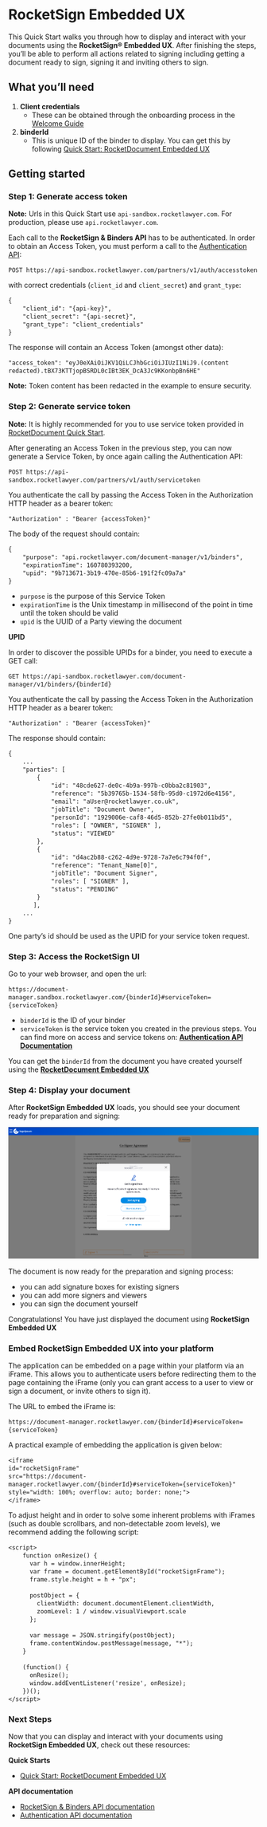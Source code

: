 RocketSign Embedded UX
======================

This Quick Start walks you through how to display and interact with your documents using the **RocketSign® Embedded UX**. After finishing the steps, you’ll be able to perform all actions related to signing including getting a document ready to sign, signing it and inviting others to sign.



What you’ll need
----------------

1.  **Client credentials**
    *   These can be obtained through the onboarding process in the [Welcome Guide](welcome-guide.md)
2.  **binderId**
    *   This is unique ID of the binder to display. You can get this by following [Quick Start: RocketDocument Embedded UX](quick-start-rocketdoc-embedux.md)



Getting started
---------------

### Step 1: Generate access token

**Note:** Urls in this Quick Start use `api-sandbox.rocketlawyer.com`. For production, please use `api.rocketlawyer.com`.

Each call to the **RocketSign & Binders API** has to be authenticated. In order to obtain an Access Token, you must perform a call to the [Authentication API](../openapi/authentication.page.yaml):

    POST https://api-sandbox.rocketlawyer.com/partners/v1/auth/accesstoken

with correct credentials (`client_id` and `client_secret`) and `grant_type`:

    {
        "client_id": "{api-key}",
        "client_secret": "{api-secret}",
        "grant_type": "client_credentials"
    }
The response will contain an Access Token (amongst other data):

    "access_token": "eyJ0eXAiOiJKV1QiLCJhbGciOiJIUzI1NiJ9.(content redacted).tBX73KTTjopBSRDL0cIBt3EK_DcA3Jc9KKonbpBn6HE"

**Note:** Token content has been redacted in the example to ensure security.

### Step 2: Generate service token

**Note:** It is highly recommended for you to use service token provided in [RocketDocument Quick Start](quick-start-rocketdoc-embedux.md).

After generating an Access Token in the previous step, you can now generate a Service Token, by once again calling the Authentication API:

    POST https://api-sandbox.rocketlawyer.com/partners/v1/auth/servicetoken

You authenticate the call by passing the Access Token in the Authorization HTTP header as a bearer token:

    "Authorization" : "Bearer {accessToken}"

The body of the request should contain:

    {
        "purpose": "api.rocketlawyer.com/document-manager/v1/binders",
        "expirationTime": 160780393200,
        "upid": "9b713671-3b19-470e-85b6-191f2fc09a7a"
    }

*   `purpose` is the purpose of this Service Token
*   `expirationTime` is the Unix timestamp in millisecond of the point in time until the token should be valid
*   `upid` is the UUID of a Party viewing the document

**UPID**

In order to discover the possible UPIDs for a binder, you need to execute a GET call:

    GET https://api-sandbox.rocketlawyer.com/document-manager/v1/binders/{binderId}

You authenticate the call by passing the Access Token in the Authorization HTTP header as a bearer token:

    "Authorization" : "Bearer {accessToken}"

The response should contain:

    {
        ...
        "parties": [
            {
                "id": "48cde627-de0c-4b9a-997b-c0bba2c81903",
                "reference": "5b39765b-1534-58fb-95d0-c1972d6e4156",
                "email": "aUser@rocketlawyer.co.uk",
                "jobTitle": "Document Owner",
                "personId": "1929006e-caf8-46d5-852b-27fe0b011bd5",
                "roles": [ "OWNER", "SIGNER" ],
                "status": "VIEWED"
            },
            {
                "id": "d4ac2b88-c262-4d9e-9728-7a7e6c794f0f",
                "reference": "Tenant_Name[0]",
                "jobTitle": "Document Signer",
                "roles": [ "SIGNER" ],
                "status": "PENDING"
            }
           ],
        ...
    }

One party’s id should be used as the UPID for your service token request.


### Step 3: Access the RocketSign UI

Go to your web browser, and open the url:

    https://document-manager.sandbox.rocketlawyer.com/{binderId}#serviceToken={serviceToken}

*   `binderId` is the ID of your binder
*   `serviceToken` is the service token you created in the previous steps. You can find more on access and service tokens on: [**Authentication API Documentation**](../openapi/authentication.page.yaml)

You can get the `binderId` from the document you have created yourself using the [**RocketDocument Embedded UX**](quick-start-rocketdoc-embedux.md)


### Step 4: Display your document

After **RocketSign Embedded UX** loads, you should see your document ready for preparation and signing:

![RocketSign Embedded UX](images/ff358296-6dde-4630-9b66-bbe1f1ff9cf7.png)

The document is now ready for the preparation and signing process:

*   you can add signature boxes for existing signers
*   you can add more signers and viewers
*   you can sign the document yourself

Congratulations! You have just displayed the document using **RocketSign Embedded UX**



### Embed RocketSign Embedded UX into your platform

The application can be embedded on a page within your platform via an iFrame. This allows you to authenticate users before redirecting them to the page containing the iFrame (only you can grant access to a user to view or sign a document, or invite others to sign it).

The URL to embed the iFrame is:

    https://document-manager.rocketlawyer.com/{binderId}#serviceToken={serviceToken}

A practical example of embedding the application is given below:

    <iframe
    id="rocketSignFrame"
    src="https://document-manager.rocketlawyer.com/{binderId}#serviceToken={serviceToken}"
    style="width: 100%; overflow: auto; border: none;">
    </iframe>

To adjust height and in order to solve some inherent problems with iFrames (such as double scrollbars, and non-detectable zoom levels), we recommend adding the following script:

    <script>
        function onResize() {
          var h = window.innerHeight;
          var frame = document.getElementById("rocketSignFrame");
          frame.style.height = h + "px";

          postObject = {
            clientWidth: document.documentElement.clientWidth,
            zoomLevel: 1 / window.visualViewport.scale
          };

          var message = JSON.stringify(postObject);
          frame.contentWindow.postMessage(message, "*");
        }

        (function() {
          onResize();
          window.addEventListener('resize', onResize);
        })();
    </script>

### Next Steps

Now that you can display and interact with your documents using **RocketSign Embedded UX**, check out these resources:

**Quick Starts**

*   [Quick Start: RocketDocument Embedded UX](quick-start-rocketdoc-embedux.md)

**API documentation**

*   [RocketSign & Binders API documentation](../openapi/sign.page.yaml)
*   [Authentication API documentation](../openapi/authentication.page.yaml)
